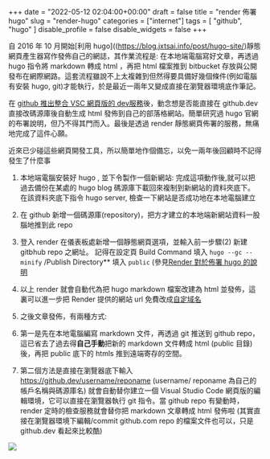 +++
date = "2022-05-12 02:04:00+00:00"
draft = false
title = "render 佈署 hugo"
slug = "render-hugo"
categories = ["internet"]
tags = [
  "github",
  "hugo"
  ]
disable_profile = false
disable_widgets = false
+++

自 2016 年 10 月開始[利用 hugo]((https://blog.jxtsai.info/post/hugo-site/)靜態網頁產生器寫作發佈自己的網誌，其作業流程是: 在本地端電腦寫好文章，再透過 hugo 指令將 markdown 轉成 html ，再把 html 檔案推到 bitbucket 存放與公開發布在網際網路。這套流程雖說不上太複雜到但然得要具備好幾個條件(例如電腦有安裝 hugo, git)才能執行，於是最近一兩年又變成直接在瀏覽器環境底作筆記。

在 [github 推出整合 VSC 網頁版的 dev服務](https://www.ruanyifeng.com/blog/2021/08/best-note-taking-software-for-programmers.html)後，動念想是否能直接在 github.dev 直接改碼源庫後自動生成 html 發佈到自己的部落格網站。簡單研究過 hugo 官網的布署說明，但乃不得其門而入。最後是透過 render 靜態網頁佈署的服務，無痛地完成了這件心願。

近來已少碰這些網頁開發工具，所以簡單地作個備忘，以免一兩年後回顧時不記得發生了什麼事

1.  本地端電腦安裝好 hugo , 並下令製作一個新網站:  完成這項動作後,就可以把過去備份在某處的 hugo blog 碼源庫下載回來複制到新網站的資料夾底下。 在該資料夾底下指令 hugo server, 檢查一下網站是否成功地在本地電腦建立

2.  在 github 新增一個碼源庫(repository)，把方才建立的本地端新網站資料一股腦地推到此 repo 

3. 登入 render 在儀表板處新增一個靜態網頁選項，並輸入前一步驟(2) 新建 gitbhub repo 之網址。 記得在設定頁  Build Command 填入 `hugo --gc --minify`  /Publish Directory** 填入 `public` (參見[Render 對於佈署 hugo 的說明](https://render.com/docs/deploy-hugo)

4.  以上 render 就會自動代為把 hugo markdown 檔案改建為 html 並發佈，這裏可以進一步把 Render 提供的網站 url 免費改成[自定域名](https://render.com/docs/configure-other-dns)

5.  之後文章發佈，有兩種方式: 

  1. 第一是先在本地電腦編寫 markdown 文件，再透過 git 推送到 github repo，這已省去了過去得**自己手動**把新的 markdown 文件轉成 html (public 目錄)後，再把 public 底下的 htmls 推到遠端寄存的空間。
 
  2. 第二個方法是直接在瀏覽器底下輸入 https://github.dev/username/reponame (username/ reponame 為自己的帳戶名稱與碼源庫名) 就會自動替你建立一個 Visual Studio Code 網頁版的編輯環境，它可以直接在瀏覽器執行 git  指令。當 github repo 有變動時，render 定時的檢查服務就會替你把 markdown 文章轉成 html 發佈啦 (其實直接在瀏覽器環境下編輯/commit github.com repo 的檔案文件也可以，只是 github.dev 看起來比較酷)   

![](https://i.imgur.com/OITNucC.png)
